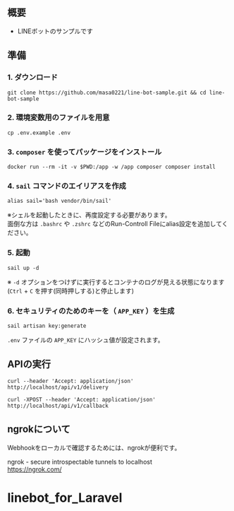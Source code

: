 ## 概要
- LINEボットのサンプルです

## 準備
### 1. ダウンロード
```
git clone https://github.com/masa0221/line-bot-sample.git && cd line-bot-sample
```

### 2. 環境変数用のファイルを用意
```
cp .env.example .env
```

### 3. `composer` を使ってパッケージをインストール
```
docker run --rm -it -v $PWD:/app -w /app composer composer install
```

### 4. `sail` コマンドのエイリアスを作成
```
alias sail='bash vendor/bin/sail'
```
※シェルを起動したときに、再度設定する必要があります。  
 面倒な方は `.bashrc` や `.zshrc` などのRun-Controll Fileにalias設定を追加してください。

### 5. 起動
```
sail up -d
```
※ `-d` オプションをつけずに実行するとコンテナのログが見える状態になります(`Ctrl` + `C` を押す(同時押しする)と停止します)  

### 6. セキュリティのためのキーを（ `APP_KEY` ）を生成
```
sail artisan key:generate
```
`.env` ファイルの `APP_KEY` にハッシュ値が設定されます。


## APIの実行

```
curl --header 'Accept: application/json' http://localhost/api/v1/delivery
```

```
curl -XPOST --header 'Accept: application/json' http://localhost/api/v1/callback
```


## ngrokについて
Webhookをローカルで確認するためには、ngrokが便利です。  

ngrok - secure introspectable tunnels to localhost  
https://ngrok.com/

# linebot_for_Laravel
